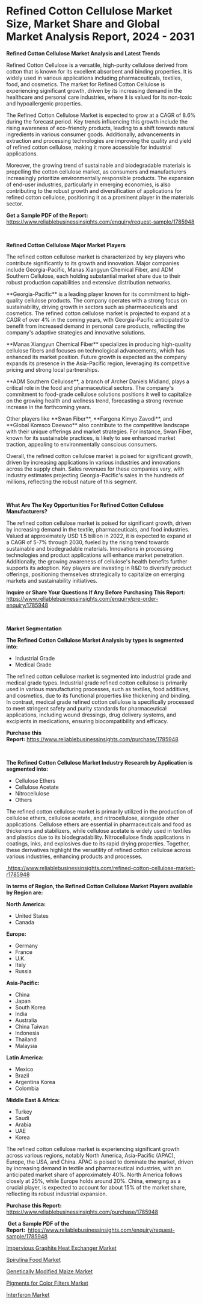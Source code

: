 <p><h1>Refined Cotton Cellulose Market Size, Market Share and Global Market Analysis Report, 2024 - 2031</h1></p><p><strong>Refined Cotton Cellulose Market Analysis and Latest Trends</strong></p>
<p><p>Refined Cotton Cellulose is a versatile, high-purity cellulose derived from cotton that is known for its excellent absorbent and binding properties. It is widely used in various applications including pharmaceuticals, textiles, food, and cosmetics. The market for Refined Cotton Cellulose is experiencing significant growth, driven by its increasing demand in the healthcare and personal care industries, where it is valued for its non-toxic and hypoallergenic properties.</p><p>The Refined Cotton Cellulose Market is expected to grow at a CAGR of 8.6% during the forecast period. Key trends influencing this growth include the rising awareness of eco-friendly products, leading to a shift towards natural ingredients in various consumer goods. Additionally, advancements in extraction and processing technologies are improving the quality and yield of refined cotton cellulose, making it more accessible for industrial applications.</p><p>Moreover, the growing trend of sustainable and biodegradable materials is propelling the cotton cellulose market, as consumers and manufacturers increasingly prioritize environmentally responsible products. The expansion of end-user industries, particularly in emerging economies, is also contributing to the robust growth and diversification of applications for refined cotton cellulose, positioning it as a prominent player in the materials sector.</p></p>
<p><strong>Get a Sample PDF of the Report:&nbsp;</strong> <a href="https://www.reliablebusinessinsights.com/enquiry/request-sample/1785948?utm_campaign=41&utm_medium=2&utm_source=Github&utm_content=ia&utm_term=09102024&utm_id=refined-cotton-cellulose">https://www.reliablebusinessinsights.com/enquiry/request-sample/1785948</a></p>
<p>&nbsp;</p>
<p><strong>Refined Cotton Cellulose Major Market Players</strong></p>
<p><p>The refined cotton cellulose market is characterized by key players who contribute significantly to its growth and innovation. Major companies include Georgia-Pacific, Manas Xiangyun Chemical Fiber, and ADM Southern Cellulose, each holding substantial market share due to their robust production capabilities and extensive distribution networks.</p><p>**Georgia-Pacific** is a leading player known for its commitment to high-quality cellulose products. The company operates with a strong focus on sustainability, driving growth in sectors such as pharmaceuticals and cosmetics. The refined cotton cellulose market is projected to expand at a CAGR of over 4% in the coming years, with Georgia-Pacific anticipated to benefit from increased demand in personal care products, reflecting the company's adaptive strategies and innovative solutions.</p><p>**Manas Xiangyun Chemical Fiber** specializes in producing high-quality cellulose fibers and focuses on technological advancements, which has enhanced its market position. Future growth is expected as the company expands its presence in the Asia-Pacific region, leveraging its competitive pricing and strong local partnerships.</p><p>**ADM Southern Cellulose**, a branch of Archer Daniels Midland, plays a critical role in the food and pharmaceutical sectors. The company's commitment to food-grade cellulose solutions positions it well to capitalize on the growing health and wellness trend, forecasting a strong revenue increase in the forthcoming years.</p><p>Other players like **Swan Fiber**, **Fargona Kimyo Zavodi**, and **Global Komsco Daewoo** also contribute to the competitive landscape with their unique offerings and market strategies. For instance, Swan Fiber, known for its sustainable practices, is likely to see enhanced market traction, appealing to environmentally conscious consumers.</p><p>Overall, the refined cotton cellulose market is poised for significant growth, driven by increasing applications in various industries and innovations across the supply chain. Sales revenues for these companies vary, with industry estimates projecting Georgia-Pacific's sales in the hundreds of millions, reflecting the robust nature of this segment.</p></p>
<p>&nbsp;</p>
<p><strong>What Are The Key Opportunities For Refined Cotton Cellulose Manufacturers?</strong></p>
<p><p>The refined cotton cellulose market is poised for significant growth, driven by increasing demand in the textile, pharmaceuticals, and food industries. Valued at approximately USD 1.5 billion in 2022, it is expected to expand at a CAGR of 5-7% through 2030, fueled by the rising trend towards sustainable and biodegradable materials. Innovations in processing technologies and product applications will enhance market penetration. Additionally, the growing awareness of cellulose's health benefits further supports its adoption. Key players are investing in R&D to diversify product offerings, positioning themselves strategically to capitalize on emerging markets and sustainability initiatives.</p></p>
<p><strong>Inquire or Share Your Questions If Any Before Purchasing This Report:</strong> <a href="https://www.reliablebusinessinsights.com/enquiry/pre-order-enquiry/1785948?utm_campaign=41&utm_medium=2&utm_source=Github&utm_content=ia&utm_term=09102024&utm_id=refined-cotton-cellulose">https://www.reliablebusinessinsights.com/enquiry/pre-order-enquiry/1785948</a></p>
<p>&nbsp;</p>
<p><strong>Market Segmentation</strong></p>
<p><strong>The Refined Cotton Cellulose Market Analysis by types is segmented into:</strong></p>
<p><ul><li>Industrial Grade</li><li>Medical Grade</li></ul></p>
<p><p>The refined cotton cellulose market is segmented into industrial grade and medical grade types. Industrial grade refined cotton cellulose is primarily used in various manufacturing processes, such as textiles, food additives, and cosmetics, due to its functional properties like thickening and binding. In contrast, medical grade refined cotton cellulose is specifically processed to meet stringent safety and purity standards for pharmaceutical applications, including wound dressings, drug delivery systems, and excipients in medications, ensuring biocompatibility and efficacy.</p></p>
<p><strong>Purchase this Report:&nbsp;</strong><a href="https://www.reliablebusinessinsights.com/purchase/1785948?utm_campaign=41&utm_medium=2&utm_source=Github&utm_content=ia&utm_term=09102024&utm_id=refined-cotton-cellulose">https://www.reliablebusinessinsights.com/purchase/1785948</a></p>
<p>&nbsp;</p>
<p><strong>The Refined Cotton Cellulose Market Industry Research by Application is segmented into:</strong></p>
<p><ul><li>Cellulose Ethers</li><li>Cellulose Acetate</li><li>Nitrocellulose</li><li>Others</li></ul></p>
<p><p>The refined cotton cellulose market is primarily utilized in the production of cellulose ethers, cellulose acetate, and nitrocellulose, alongside other applications. Cellulose ethers are essential in pharmaceuticals and food as thickeners and stabilizers, while cellulose acetate is widely used in textiles and plastics due to its biodegradability. Nitrocellulose finds applications in coatings, inks, and explosives due to its rapid drying properties. Together, these derivatives highlight the versatility of refined cotton cellulose across various industries, enhancing products and processes.</p></p>
<p><a href="https://www.reliablebusinessinsights.com/refined-cotton-cellulose-market-r1785948?utm_campaign=41&utm_medium=2&utm_source=Github&utm_content=ia&utm_term=09102024&utm_id=refined-cotton-cellulose">&nbsp;https://www.reliablebusinessinsights.com/refined-cotton-cellulose-market-r1785948</a></p>
<p><strong>In terms of Region, the Refined Cotton Cellulose Market Players available by Region are:</strong></p>
<p>
    <p> <strong> North America: </strong>
        <ul>
            <li>United States</li>
            <li>Canada</li>
        </ul>
        </p> 
    <p> <strong> Europe: </strong>
        <ul>
            <li>Germany</li>
            <li>France</li>
            <li>U.K.</li>
            <li>Italy</li>
            <li>Russia</li>
        </ul>
        </p> 
    <p> <strong> Asia-Pacific: </strong>
        <ul>
            <li>China</li>
            <li>Japan</li>
            <li>South Korea</li>
            <li>India</li>
            <li>Australia</li>
            <li>China Taiwan</li>
            <li>Indonesia</li>
            <li>Thailand</li>
            <li>Malaysia</li>
        </ul>
        </p> 
    <p> <strong> Latin America: </strong>
        <ul>
            <li>Mexico</li>
            <li>Brazil</li>
            <li>Argentina Korea</li>
            <li>Colombia</li>
        </ul>
        </p> 
    <p> <strong> Middle East & Africa: </strong>
        <ul>
            <li>Turkey</li>
            <li>Saudi</li>
            <li>Arabia</li>
            <li>UAE</li>
            <li>Korea</li>
        </ul>
    </p>
    </p>
<p><p>The refined cotton cellulose market is experiencing significant growth across various regions, notably North America, Asia-Pacific (APAC), Europe, the USA, and China. APAC is poised to dominate the market, driven by increasing demand in textile and pharmaceutical industries, with an anticipated market share of approximately 40%. North America follows closely at 25%, while Europe holds around 20%. China, emerging as a crucial player, is expected to account for about 15% of the market share, reflecting its robust industrial expansion.</p></p>
<p><strong>Purchase this Report: </strong><a href="https://www.reliablebusinessinsights.com/purchase/1785948?utm_campaign=41&utm_medium=2&utm_source=Github&utm_content=ia&utm_term=09102024&utm_id=refined-cotton-cellulose">https://www.reliablebusinessinsights.com/purchase/1785948</a></p>
<p>&nbsp;<strong>Get a Sample PDF of the Report:&nbsp;&nbsp;</strong><a href="https://www.reliablebusinessinsights.com/enquiry/request-sample/1785948?utm_campaign=41&utm_medium=2&utm_source=Github&utm_content=ia&utm_term=09102024&utm_id=refined-cotton-cellulose">https://www.reliablebusinessinsights.com/enquiry/request-sample/1785948</a></p>
<p><strong></strong></p>
<p><p><a href="https://github.com/sowdenhslioui4/Market-Research-Report-List-1/blob/main/impervious-graphite-heat-exchanger-market.md?utm_campaign=41&utm_medium=2&utm_source=Github&utm_content=ia&utm_term=09102024&utm_id=refined-cotton-cellulose">Impervious Graphite Heat Exchanger Market</a></p><p><a href="https://issuu.com/reportprime-2/docs/spirulina-food-market-size-2030.ppt_34bfcc142842a0?utm_campaign=41&utm_medium=2&utm_source=Github&utm_content=ia&utm_term=09102024&utm_id=refined-cotton-cellulose">Spirulina Food Market</a></p><p><a href="https://issuu.com/reportprime-2/docs/genetically-modified-maize-market-s_746fce8e8677e2?utm_campaign=41&utm_medium=2&utm_source=Github&utm_content=ia&utm_term=09102024&utm_id=refined-cotton-cellulose">Genetically Modified Maize Market</a></p><p><a href="https://github.com/EntelaShyti28/Market-Research-Report-List-1/blob/main/pigments-for-color-filters-market.md?utm_campaign=41&utm_medium=2&utm_source=Github&utm_content=ia&utm_term=09102024&utm_id=refined-cotton-cellulose">Pigments for Color Filters Market</a></p><p><a href="https://www.linkedin.com/pulse/global-interferon-market-status-2024-2031-forecast-region-abdqf?utm_campaign=41&utm_medium=2&utm_source=Github&utm_content=ia&utm_term=09102024&utm_id=refined-cotton-cellulose">Interferon Market</a></p></p>